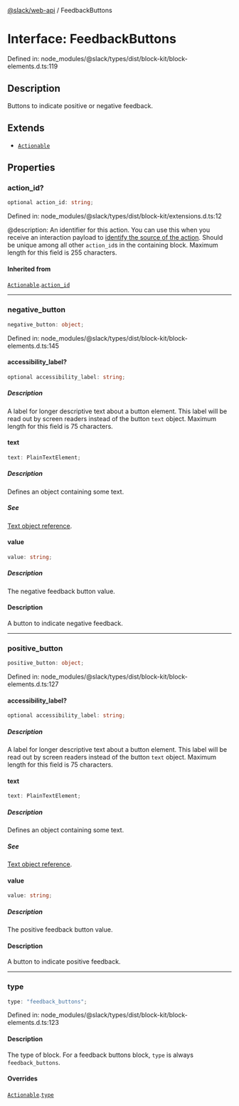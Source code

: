 [@slack/web-api](../index.md) / FeedbackButtons

# Interface: FeedbackButtons

Defined in: node\_modules/@slack/types/dist/block-kit/block-elements.d.ts:119

## Description

Buttons to indicate positive or negative feedback.

## Extends

- [`Actionable`](Actionable.md)

## Properties

### action\_id?

```ts
optional action_id: string;
```

Defined in: node\_modules/@slack/types/dist/block-kit/extensions.d.ts:12

@description: An identifier for this action. You can use this when you receive an interaction payload to
[identify the source of the action](https://docs.slack.dev/interactivity/handling-user-interaction#payloads). Should be unique
among all other `action_id`s in the containing block. Maximum length for this field is 255 characters.

#### Inherited from

[`Actionable`](Actionable.md).[`action_id`](Actionable.md#action_id)

***

### negative\_button

```ts
negative_button: object;
```

Defined in: node\_modules/@slack/types/dist/block-kit/block-elements.d.ts:145

#### accessibility\_label?

```ts
optional accessibility_label: string;
```

##### Description

A label for longer descriptive text about a button element. This label will be read out by screen readers instead of the button `text` object. Maximum length for this field is 75 characters.

#### text

```ts
text: PlainTextElement;
```

##### Description

Defines an object containing some text.

##### See

[Text object reference](https://docs.slack.dev/reference/block-kit/composition-objects/text-object).

#### value

```ts
value: string;
```

##### Description

The negative feedback button value.

#### Description

A button to indicate negative feedback.

***

### positive\_button

```ts
positive_button: object;
```

Defined in: node\_modules/@slack/types/dist/block-kit/block-elements.d.ts:127

#### accessibility\_label?

```ts
optional accessibility_label: string;
```

##### Description

A label for longer descriptive text about a button element. This label will be read out by screen readers instead of the button `text` object. Maximum length for this field is 75 characters.

#### text

```ts
text: PlainTextElement;
```

##### Description

Defines an object containing some text.

##### See

[Text object reference](https://docs.slack.dev/reference/block-kit/composition-objects/text-object).

#### value

```ts
value: string;
```

##### Description

The positive feedback button value.

#### Description

A button to indicate positive feedback.

***

### type

```ts
type: "feedback_buttons";
```

Defined in: node\_modules/@slack/types/dist/block-kit/block-elements.d.ts:123

#### Description

The type of block. For a feedback buttons block, `type` is always `feedback_buttons`.

#### Overrides

[`Actionable`](Actionable.md).[`type`](Actionable.md#type)
